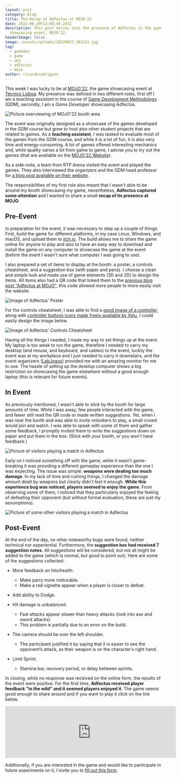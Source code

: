 ```yaml
---
layout: post
category: blog
title: The Recap of Adfectus at MOJO'22
date: 2022-06-29T13:08:49.247Z
description: This post delves into the presence of Adfectus in the game
  showcasing event, MOJO'22.
headerImage: false
image: /assets/uploads/20220627_181121.jpg
tag:
  - gamedev
  - game
  - ue5
  - adfectus
  - mojo
author: ricardorodrigues
---
```

This week I was lucky to be at [MOJO'22](https://labjogos.tecnico.ulisboa.pt/mojo/2022/), the game showcasing event at [Técnico Lisboa](https://tecnico.ulisboa.pt/). My presence was defined in two different roles, first off I am a *teaching assistant* in the course of [Game Development Methodology](https://fenix.tecnico.ulisboa.pt/disciplinas/TJS/2021-2022/2-semestre) (GDM), secondly, I am a *Game Developer* showcasing Adfectus.

![Picture overviewing of MOJO'22 booth area](/assets/uploads/20220627_112920.jpg "MOJO'22 Booth Area")

The event was originally designed as a showcase of the games developed in the GDM course but grew to host also other student projects that are related to games. As a **teaching assistant**, I was tasked to evaluate most of the games from the GDM course, and while it is a lot of fun, it is also very time and energy-consuming. A lot of games offered interesting mechanics and, while quality varies a lot from game to game, I advise you to try out the games (that are available on the [MOJO'22 Website](https://labjogos.tecnico.ulisboa.pt/mojo/2022/)).

As a side-note, a team from RTP Arena visited the event and played the games. They also interviewed the organizers and the GDM head professor for [a blog post available on their website](https://arena.rtp.pt/mojo-2022-tecnico-rtp-arena/).

The responsibilities of my first role also meant that I wasn't able to be around my booth showcasing my game, nevertheless, **Adfectus captured some attention** and I wanted to share a small **recap of its presence at MOJO**.

## Pre-Event

In preparation for the event, it was necessary to step up a couple of things. First, build the game for different platforms, in my case Linux, Windows, and macOS, and upload them to [itch.io](https://quenestil.itch.io/adfectus). The build allows me to share the game online for anyone to play and also to have an easy way to download and install the game on any computer to showcase the game at the event (before the event I wasn't sure what computer I was going to use).

I also prepared a set of items to display at the booth: a poster, a controls cheatsheet, and a suggestion box (with paper and pens). I choose a clean and simple look and made use of game elements (3D and 2D) to design the items. All items also had a QR code that linked them to the [previous blog post "Adfectus at MOJO"](<{{ site.url }}/adfectus-at-mojo/>), this code allowed more people to more easily visit the website.

![Image of Adfectus' Poster](/assets/uploads/poster.drawio.png "Adfectus' Poster")

For the controls cheatsheet, I was able to find a [good image of a controller](https://julianoferreiradelima.itch.io/gamepads-assets-pixelart), along with [controller buttons icons made freely available by Xelu](https://thoseawesomeguys.com/prompts/), I could easily design the image below.

![Image of Adfectus' Controls Cheatsheet](/assets/uploads/controls.drawio.png "Adfectus' Controls Cheatsheet")

Having all the things I needed, I made my way to set things up at the event. My laptop is too weak to run the game, therefore I needed to carry my desktop (and mouse, and keyboard, and cables) to the event, luckily the event was at my workplace and I just needed to carry it downstairs, and the event organizers ([LabJogos](https://labjogos.tecnico.ulisboa.pt/)) provided me with an amazing monitor for me to use. The hassle of setting up the desktop computer shows a big restriction on showcasing the game elsewhere without a good enough laptop (this is relevant for future events).

## In Event

As previously mentioned, I wasn't able to stick by the booth for large amounts of time. While I was away, few people interacted with the game, and fewer still read the QR code or made written suggestions. Yet, when I was near the booth and was able to invite onlookers to play, a small crowd would join and watch. I was able to speak with some of them and gather some feedback, I promptly invited them to write the suggestions down on paper and put them in the box. (Stick with your booth, or you won't have feedback.)

![Picture of visitors playing a match in Adfectus](/assets/uploads/20220627_144437.jpg "Picture of visitors playing a match in Adfectus")

Early on I noticed something off with the game, while it wasn't game-breaking it was providing a different gameplay experience than the one I was expecting. The issue was simple: **weapons were dealing too much damage**. In my lack of time and rushing things, I changed the damage amount dealt by weapons but clearly didn't test it enough. **While this experience bug was noticed, players seemed to enjoy the game**. From observing some of them, I noticed that they particularly enjoyed the feeling of defeating their opponent (but without formal evaluation, these are just my assumptions).

![Picture of some other visitors playing a match in Adfectus](/assets/uploads/20220627_181104.jpg "Picture of some other visitors playing a match in Adfectus")

## Post-Event

At the end of the day, no other noteworthy bugs were found, neither technical nor experiential. Furthermore, the **suggestion box had received 7 suggestion notes**. All suggestions will be considered, but not all might be added to the game (which is normal, but good to point out). Here are some of the suggestions collected:

* More feedback on hits/health.

  * Make parry more noticeable.
  * Make a red vignette appear when a player is closer to defeat.
* Add ability to Dodge.
* Hit damage is unbalanced.

  * Fast attacks appear slower than heavy attacks (look into axe and sword attacks)
  * This problem is partially due to an error on the build.
* The camera should be over the left shoulder.

  * The participant justified it by saying that it is easier to see the opponent’s attack, as their weapon is on the character’s right hand.
* Limit Sprint.

  * Stamina bar, recovery period, or delay between sprints.

In closing, while no response was received on the online form, the results of the event were positive. For the first time, **Adfectus received player feedback "in the wild" and it seemed players enjoyed it**. The game seems good enough to share around and if you want to play it click on the link below.

<iframe src="https://itch.io/embed/654603?bg_color=eee&amp;fg_color=222222&amp;link_color=327345&amp;border_color=333835" width="552" height="167" frameborder="0"><a href="https://quenestil.itch.io/adfectus">Adfectus by Quenestil</a></iframe>

Additionally, if you are interested in the game and would like to participate in future experiments on it, I invite you to [fill out this form](https://forms.gle/uALkPYyBV3Q99KE48).